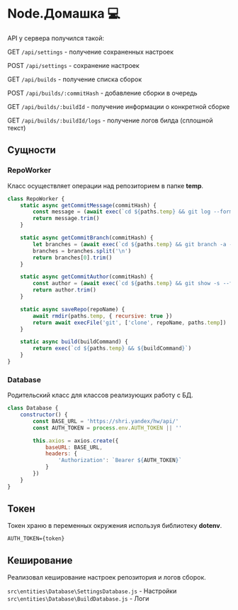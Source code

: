 # Node.Домашка 💻

API у сервера получился такой:

GET `/api/settings` - получение сохраненных настроек

POST `/api/settings` - cохранение настроек

GET  `/api/builds` - получение списка сборок

POST `/api/builds/:commitHash` - добавление сборки в очередь

GET  `/api/builds/:buildId` - получение информации о конкретной сборке

GET  `/api/builds/:buildId/logs` - получение логов билда (сплошной текст)

## Сущности

### RepoWorker

Класс осуществляет операции над репозиторием в папке **temp**.

```js
class RepoWorker {
    static async getCommitMessage(commitHash) {
        const message = (await exec(`cd ${paths.temp} && git log --format=%B -n 1 ${commitHash}`)).stdout
        return message.trim()
    }

    static async getCommitBranch(commitHash) {
        let branches = (await exec(`cd ${paths.temp} && git branch -a --contains ${commitHash}`)).stdout
        branches = branches.split('\n')
        return branches[0].trim()
    }

    static async getCommitAuthor(commitHash) {
        const author = (await exec(`cd ${paths.temp} && git show -s --format=%ae ${commitHash}`)).stdout
        return author.trim()
    }

    static async saveRepo(repoName) {
        await rmdir(paths.temp, { recursive: true })
        return await execFile('git', ['clone', repoName, paths.temp])
    }

    static async build(buildCommand) {
        return exec(`cd ${paths.temp} && ${buildCommand}`)
    }
}
```

### Database

Родительский класс для классов реализующих работу с БД.

```js
class Database {
    constructor() {
        const BASE_URL = 'https://shri.yandex/hw/api/'
        const AUTH_TOKEN = process.env.AUTH_TOKEN || ''

        this.axios = axios.create({
            baseURL: BASE_URL,
            headers: {
                'Authorization': `Bearer ${AUTH_TOKEN}`
            }
        })
    }
}
```

## Токен

Токен храню в переменных окружения используя библиотеку **dotenv**.

`AUTH_TOKEN={token}`

## Кеширование

Реализовал кеширование настроек репозитория и логов сборок.

`src\entities\Database\SettingsDatabase.js` - Настройки  
`src\entities\Database\BuildDatabase.js` - Логи
